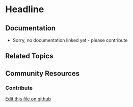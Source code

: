# Headline

## Documentation

* Sorry, no documentation linked yet - please contribute

## Related Topics


## Community Resources


### Contribute

[Edit this file on github](https://github.com/olafk/controlpanel-documentation-docs/blob/master/md/72en/com_liferay_configuration_admin_web_portlet_SystemSettingsPortlet/com.liferay.mentions.configuration.MentionsGroupServiceConfiguration.md)

